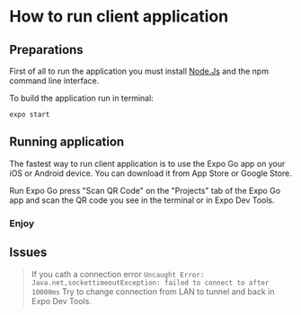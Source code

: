 #  How to run client application

## Preparations

First of all to run the application you must install [Node.Js](https://nodejs.org/en) and the npm command line interface.

To build the application run in terminal:

```expo start```

## Running application

The fastest way to run client application is to use the Expo Go app on your iOS or Android device. You can download it from App Store or Google Store. 

Run Expo Go press "Scan QR Code" on the "Projects" tab of the Expo Go app and scan the QR code you see in the terminal or in Expo Dev Tools.

### Enjoy


## Issues

> If you cath a connection error ```Uncaught Error: Java.net,sockettimeoutException: failed to connect to after 10000ms``` 
> Try to change connection from LAN to tunnel and back in Expo Dev Tools.

